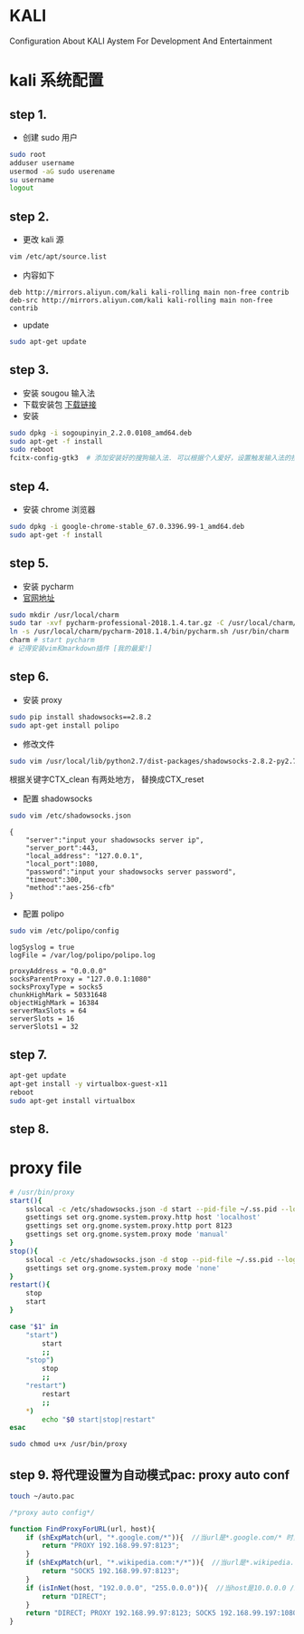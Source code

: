 # KALI
 Configuration About KALI Aystem For Development And Entertainment
# kali 系统配置


## step 1.

- 创建 sudo 用户

```bash
sudo root
adduser username
usermod -aG sudo userename
su username
logout

```

## step 2.
- 更改 kali 源

```bash
vim /etc/apt/source.list

```

- 内容如下

```angular2html
deb http://mirrors.aliyun.com/kali kali-rolling main non-free contrib
deb-src http://mirrors.aliyun.com/kali kali-rolling main non-free contrib

```

- update 

```bash
sudo apt-get update

```
## step 3.
- 安装 sougou 输入法
- 下载安装包 [下载链接](https://pinyin.sogou.com/linux/)
- 安装

```bash
sudo dpkg -i sogoupinyin_2.2.0.0108_amd64.deb
sudo apt-get -f install
sudo reboot
fcitx-config-gtk3  # 添加安装好的搜狗输入法. 可以根据个人爱好，设置触发输入法的按键， 个人喜欢用shift键

```

## step 4.
- 安装 chrome 浏览器

```bash
sudo dpkg -i google-chrome-stable_67.0.3396.99-1_amd64.deb
sudo apt-get -f install

```

## step 5.
- 安装 pycharm
- [官网地址](http://www.jetbrains.com/pycharm/)

```bash
sudo mkdir /usr/local/charm
sudo tar -xvf pycharm-professional-2018.1.4.tar.gz -C /usr/local/charm/
ln -s /usr/local/charm/pycharm-2018.1.4/bin/pycharm.sh /usr/bin/charm
charm # start pycharm
# 记得安装vim和markdown插件 [我的最爱!]

```

## step 6.
- 安装 proxy

```bash
sudo pip install shadowsocks==2.8.2
sudo apt-get install polipo

```

- 修改文件

```bash
sudo vim /usr/local/lib/python2.7/dist-packages/shadowsocks-2.8.2-py2.7.egg/shadowsocks/crypto/openssl.py
```

<p>
根据关键字CTX_clean 有两处地方， 替换成CTX_reset
</p>

- 配置 shadowsocks

```bash
sudo vim /etc/shadowsocks.json
```

```angular2html
{
    "server":"input your shadowsocks server ip",
    "server_port":443,
    "local_address": "127.0.0.1",
    "local_port":1080,
    "password":"input your shadowsocks server password",
    "timeout":300,
    "method":"aes-256-cfb"
}

```

- 配置 polipo

```bash
sudo vim /etc/polipo/config
```

```angular2html
logSyslog = true
logFile = /var/log/polipo/polipo.log
      
proxyAddress = "0.0.0.0"  
socksParentProxy = "127.0.0.1:1080"  
socksProxyType = socks5  
chunkHighMark = 50331648  
objectHighMark = 16384  
serverMaxSlots = 64  
serverSlots = 16  
serverSlots1 = 32

```


## step 7.
```bash
apt-get update
apt-get install -y virtualbox-guest-x11
reboot
sudo apt-get install virtualbox
```

## step 8.
# proxy file

```sh
# /usr/bin/proxy
start(){
    sslocal -c /etc/shadowsocks.json -d start --pid-file ~/.ss.pid --log-file ~/.ss.log
    gsettings set org.gnome.system.proxy.http host 'localhost'
    gsettings set org.gnome.system.proxy.http port 8123
    gsettings set org.gnome.system.proxy mode 'manual'
}
stop(){
    sslocal -c /etc/shadowsocks.json -d stop --pid-file ~/.ss.pid --log-file ~/.ss.log
    gsettings set org.gnome.system.proxy mode 'none'
}
restart(){
    stop
    start
}

case "$1" in 
    "start")
        start
        ;;
    "stop")
        stop
        ;;
    "restart")
        restart
        ;;
    *)
        echo "$0 start|stop|restart"
esac
```

```sh
sudo chmod u+x /usr/bin/proxy
```

## step 9. 将代理设置为自动模式pac: proxy auto conf

```sh
touch ~/auto.pac
```

```js
/*proxy auto config*/

function FindProxyForURL(url, host){
	if (shExpMatch(url, "*.google.com/*")){  //当url是*.google.com/* 时，自动使用PROXY代理；
		return "PROXY 192.168.99.97:8123";
	}
	if (shExpMatch(url, "*.wikipedia.com:*/*")){  //当url是*.wikipedia.cm/*时，自动使用SOCKS5代理
		return "SOCK5 192.168.99.97:8123";
	}
	if (isInNet(host, "192.0.0.0", "255.0.0.0")){  //当host是10.0.0.0 /255.0.0.0的子网内时，自动直连；
		return "DIRECT";
	}
	return "DIRECT; PROXY 192.168.99.97:8123; SOCK5 192.168.99.197:1080";
}

```


